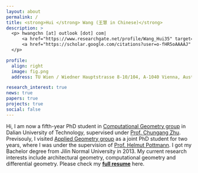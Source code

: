 ```yaml
---
layout: about
permalink: /
title: <strong>Hui </strong> Wang (王慧 in Chinese)</strong>
description: >
  <p> hwangchn [at] outlook [dot] com|
      <a href="https://www.researchgate.net/profile/Wang_Hui35" target="_blank" title="GitHub"><i class="fab fa-github"></i> Research Gate</a> |  
      <a href="https://scholar.google.com/citations?user=o-fHR5oAAAAJ" target="_blank" title="Google Scholar"><i class="ai ai-google-scholar"></i> Google Scholar</a>
  </p>

profile:
  align: right
  image: fig.png
  address: TU Wien / Wiedner Hauptstrasse 8-10/104, A-1040 Vienna, Austria

research_interest: true
news: true
papers: true
projects: true
social: false
---
```


Hi, I am now a fifth-year PhD student in <a href="https://math.dlut.edu.cn/English/About_us/Institutes.htm" target="\_blank"> Computational Geometry group</a> in Dalian University of Technology, supervised under <a href="http://faculty.dlut.edu.cn/zhu/zh_CN/index.htm" target="\_blank">Prof. Chungang Zhu</a>.
Previsouly, I visited <a href="https://www.geometrie.tuwien.ac.at/geom/ig/index.php" target="\_blank">Applied Geometry group</a> as a joint PhD student for two years, where I was
under the supervision of <a href="https://www.geometrie.tuwien.ac.at/geom/ig/pottmann/index.php" target="\_blank">Prof. Helmut Pottmann</a>.
I got my Bachelor degree from Jilin Normal University in 2013.
My current research interests include architectural geometry, computational geometry and differential geometry.
Please check my
<a href="https://ghliu.github.io/assets/pub/hwang-cv.pdf" target="\_blank"><b>full resume</b></a> here.

<!--  Hi, I am now a joint PhD student in <a href="https://www.geometrie.tuwien.ac.at/geom/ig/index.php" target="\_blank">Applied Geometry group</a> under the supervision of <a href="https://www.geometrie.tuwien.ac.at/geom/ig/pottmann/index.php" target="\_blank">Prof. Helmut Pottmann</a>.
Before coming to Vienna, I studied in <a href="https://math.dlut.edu.cn/English/About_us/Institutes.htm" target="\_blank"> Computational Geometry group</a> in Dalian University of Technology, supervised under <a href="http://faculty.dlut.edu.cn/zhu/zh_CN/index.htm" target="\_blank">Prof. Chungang Zhu</a>.

My visiting research is supported by China Scholarship Council (CSC).-->

<!-- Hi, I am now a joint PhD student in TU Wien and Dalian University of Technology, supervised under <a href="https://www.geometrie.tuwien.ac.at/geom/ig/pottmann/index.php" target="\_blank">Prof. Helmut Pottmann</a> in <a href="https://www.geometrie.tuwien.ac.at/geom/ig/index.php" target="\_blank">Applied Geometry group</a> and <a href="http://faculty.dlut.edu.cn/zhu/zh_CN/index.htm" target="\_blank">Prof. Chungang Zhu</a> in <a href="https://math.dlut.edu.cn/English/About_us/Institutes.htm" target="\_blank">Computational Geometry group</a>.
My visiting research is supported by China Scholarship Council (CSC). -->
